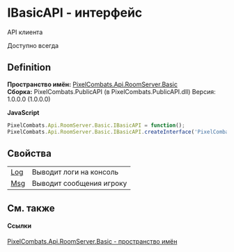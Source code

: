 # IBasicAPI - интерфейс



API клиента

Доступно всегда




## Definition
**Пространство имён:** <a href="299769b5-0515-f682-c4bd-afa5af18175d">PixelCombats.Api.RoomServer.Basic</a>  
**Сборка:** PixelCombats.PublicAPI (в PixelCombats.PublicAPI.dll) Версия: 1.0.0.0 (1.0.0.0)

**JavaScript**
``` JavaScript
PixelCombats.Api.RoomServer.Basic.IBasicAPI = function();
PixelCombats.Api.RoomServer.Basic.IBasicAPI.createInterface('PixelCombats.Api.RoomServer.Basic.IBasicAPI');
```



## Свойства
<table>
<tr>
<td><a href="3b8727da-dbec-aaed-c72a-77ab8f4868f5">Log</a></td>
<td>Выводит логи на консоль</td></tr>
<tr>
<td><a href="55deff1c-0181-9fe3-56b5-90d2546c541f">Msg</a></td>
<td>Выводит сообщения игроку</td></tr>
</table>

## См. также


#### Ссылки
<a href="299769b5-0515-f682-c4bd-afa5af18175d">PixelCombats.Api.RoomServer.Basic - пространство имён</a>  
